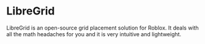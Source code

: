 # LibreGrid
LibreGrid is an open-source grid placement solution for Roblox. It deals with all the math headaches for you and it is very intuitive and lightweight. 
